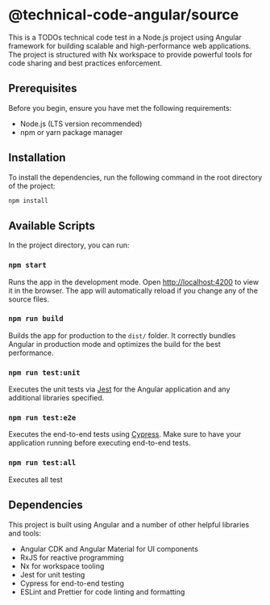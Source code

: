 # @technical-code-angular/source

This is a TODOs technical code test in a Node.js project using Angular framework for building scalable and high-performance web applications. The project is structured with Nx workspace to provide powerful tools for code sharing and best practices enforcement.

## Prerequisites

Before you begin, ensure you have met the following requirements:

- Node.js (LTS version recommended)
- npm or yarn package manager

## Installation

To install the dependencies, run the following command in the root directory of the project:

```bash
npm install
```

## Available Scripts

In the project directory, you can run:

### `npm start`

Runs the app in the development mode. Open [http://localhost:4200](http://localhost:4200) to view it in the browser. The app will automatically reload if you change any of the source files.

### `npm run build`

Builds the app for production to the `dist/` folder. It correctly bundles Angular in production mode and optimizes the build for the best performance.

### `npm run test:unit`

Executes the unit tests via [Jest](https://jestjs.io/) for the Angular application and any additional libraries specified.

### `npm run test:e2e`

Executes the end-to-end tests using [Cypress](https://www.cypress.io/). Make sure to have your application running before executing end-to-end tests.

### `npm run test:all`

Executes all test

## Dependencies

This project is built using Angular and a number of other helpful libraries and tools:

- Angular CDK and Angular Material for UI components
- RxJS for reactive programming
- Nx for workspace tooling
- Jest for unit testing
- Cypress for end-to-end testing
- ESLint and Prettier for code linting and formatting

